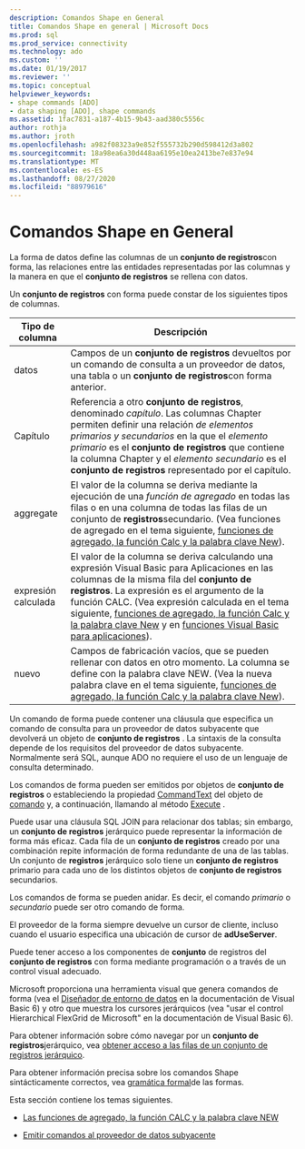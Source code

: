 ```yaml
---
description: Comandos Shape en General
title: Comandos Shape en general | Microsoft Docs
ms.prod: sql
ms.prod_service: connectivity
ms.technology: ado
ms.custom: ''
ms.date: 01/19/2017
ms.reviewer: ''
ms.topic: conceptual
helpviewer_keywords:
- shape commands [ADO]
- data shaping [ADO], shape commands
ms.assetid: 1fac7831-a187-4b15-9b43-aad380c5556c
author: rothja
ms.author: jroth
ms.openlocfilehash: a982f08323a9e852f555732b290d598412d3a802
ms.sourcegitcommit: 18a98ea6a30d448aa6195e10ea2413be7e837e94
ms.translationtype: MT
ms.contentlocale: es-ES
ms.lasthandoff: 08/27/2020
ms.locfileid: "88979616"
---
```

# <a name="shape-commands-in-general"></a>Comandos Shape en General
La forma de datos define las columnas de un **conjunto de registros**con forma, las relaciones entre las entidades representadas por las columnas y la manera en que el **conjunto de registros** se rellena con datos.  
  
 Un **conjunto de registros** con forma puede constar de los siguientes tipos de columnas.  
  
|Tipo de columna|Descripción|  
|-----------------|-----------------|  
|datos|Campos de un **conjunto de registros** devueltos por un comando de consulta a un proveedor de datos, una tabla o un **conjunto de registros**con forma anterior.|  
|Capítulo|Referencia a otro **conjunto de registros**, denominado *capítulo*. Las columnas Chapter permiten definir una relación *de elementos primarios y secundarios* en la que el *elemento primario* es el **conjunto de registros** que contiene la columna Chapter y el *elemento secundario* es el **conjunto de registros** representado por el capítulo.|  
|aggregate|El valor de la columna se deriva mediante la ejecución de una *función de agregado* en todas las filas o en una columna de todas las filas de un conjunto de **registros**secundario. (Vea funciones de agregado en el tema siguiente, [funciones de agregado, la función Calc y la palabra clave New](../../../ado/guide/data/aggregate-functions-the-calc-function-and-the-new-keyword.md)).|  
|expresión calculada|El valor de la columna se deriva calculando una expresión Visual Basic para Aplicaciones en las columnas de la misma fila del **conjunto de registros**. La expresión es el argumento de la función CALC. (Vea expresión calculada en el tema siguiente, [funciones de agregado, la función Calc y la palabra clave New](../../../ado/guide/data/aggregate-functions-the-calc-function-and-the-new-keyword.md) y en [funciones Visual Basic para aplicaciones](../../../ado/guide/data/visual-basic-for-applications-functions.md)).|  
|nuevo|Campos de fabricación vacíos, que se pueden rellenar con datos en otro momento. La columna se define con la palabra clave NEW. (Vea la nueva palabra clave en el tema siguiente, [funciones de agregado, la función Calc y la palabra clave New](../../../ado/guide/data/aggregate-functions-the-calc-function-and-the-new-keyword.md)).|  
  
 Un comando de forma puede contener una cláusula que especifica un comando de consulta para un proveedor de datos subyacente que devolverá un objeto de **conjunto de registros** . La sintaxis de la consulta depende de los requisitos del proveedor de datos subyacente. Normalmente será SQL, aunque ADO no requiere el uso de un lenguaje de consulta determinado.  
  
 Los comandos de forma pueden ser emitidos por objetos de **conjunto de registros** o estableciendo la propiedad [CommandText](../../../ado/reference/ado-api/commandtext-property-ado.md) del objeto de [comando](../../../ado/reference/ado-api/command-object-ado.md) y, a continuación, llamando al método [Execute](../../../ado/reference/ado-api/execute-method-ado-command.md) .  
  
 Puede usar una cláusula SQL JOIN para relacionar dos tablas; sin embargo, un **conjunto de registros** jerárquico puede representar la información de forma más eficaz. Cada fila de un **conjunto de registros** creado por una combinación repite información de forma redundante de una de las tablas. Un conjunto de **registros** jerárquico solo tiene un **conjunto de registros** primario para cada uno de los distintos objetos de **conjunto de registros** secundarios.  
  
 Los comandos de forma se pueden anidar. Es decir, el comando *primario* o *secundario* puede ser otro comando de forma.  
  
 El proveedor de la forma siempre devuelve un cursor de cliente, incluso cuando el usuario especifica una ubicación de cursor de **adUseServer**.  
  
 Puede tener acceso a los componentes de **conjunto** de registros del **conjunto de registros** con forma mediante programación o a través de un control visual adecuado.  
  
 Microsoft proporciona una herramienta visual que genera comandos de forma (vea el [Diseñador de entorno de datos](https://go.microsoft.com/fwlink/?LinkId=5689) en la documentación de Visual Basic 6) y otro que muestra los cursores jerárquicos (vea "usar el control Hierarchical FlexGrid de Microsoft" en la documentación de Visual Basic 6).  
  
 Para obtener información sobre cómo navegar por un **conjunto de registros**jerárquico, vea [obtener acceso a las filas de un conjunto de registros jerárquico](../../../ado/guide/data/accessing-rows-in-a-hierarchical-recordset.md).  
  
 Para obtener información precisa sobre los comandos Shape sintácticamente correctos, vea [gramática formal](../../../ado/guide/data/formal-shape-grammar.md)de las formas.  
  
 Esta sección contiene los temas siguientes.  
  
-   [Las funciones de agregado, la función CALC y la palabra clave NEW](../../../ado/guide/data/aggregate-functions-the-calc-function-and-the-new-keyword.md)  
  
-   [Emitir comandos al proveedor de datos subyacente](../../../ado/guide/data/issuing-commands-to-the-underlying-data-provider.md)
